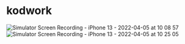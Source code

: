 # kodwork
![Simulator Screen Recording - iPhone 13 - 2022-04-05 at 10 08 57](https://user-images.githubusercontent.com/50713500/161698298-25e5b02a-b810-41b5-96cc-4832de9e742c.gif)
![Simulator Screen Recording - iPhone 13 - 2022-04-05 at 10 25 05](https://user-images.githubusercontent.com/50713500/161701115-415abf00-aa67-4d09-aa7f-288d62045d60.gif)
